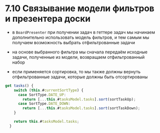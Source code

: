 # 7.10 Связывание модели фильтров и презентера доски

- в `BoardPresenter` при получении задач в геттере задач мы начинаем дополнительно использовать модель фильтров, и тем самым мы получаем возможность выбрать отфильтрованные задачи

- на основе выбранного фильтра мы сначала передаём исходные задачи, полученные из модели, возвращаем отфильтрованный набор

- если применяется сортировка, то мы также должны вернуть отфильтрованные задачи, которые должны быть отсортированы

```js
get tasks() {
    switch (this.#currentSortType) {
      case SortType.DATE_UP:
        return [...this.#tasksModel.tasks].sort(sortTaskUp);
      case SortType.DATE_DOWN:
        return [...this.#tasksModel.tasks].sort(sortTaskDown);
    }

    return this.#tasksModel.tasks;
  }
```
